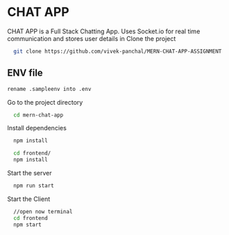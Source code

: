 
# CHAT APP

CHAT APP is a Full Stack Chatting App.
Uses Socket.io for real time communication and stores user details in 
Clone the project

```bash
  git clone https://github.com/vivek-panchal/MERN-CHAT-APP-ASSIGNMENT
```



## ENV file
```bash
rename .sampleenv into .env
```

Go to the project directory
```bash
  cd mern-chat-app
```

Install dependencies

```bash
  npm install
```

```bash
  cd frontend/
  npm install
```

Start the server

```bash
  npm run start
```
Start the Client

```bash
  //open now terminal
  cd frontend
  npm start
```



  
